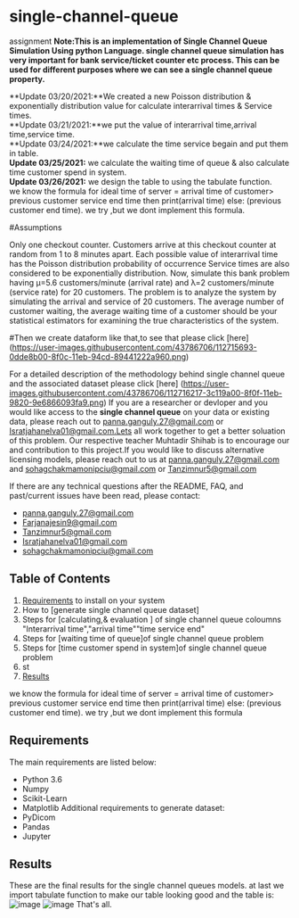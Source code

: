 # single-channel-queue
assignment
**Note:This is an implementation of Single Channel Queue Simulation Using python Language.
single channel queue simulation has very important for bank service/ticket counter etc process.
This can be used for different purposes where we can see a single channel queue property.**

**Update 03/20/2021:**We created a new Poisson distribution  & exponentially distribution value for calculate interarrival times & Service times.\
**Update 03/21/2021:**we put the value of interarrival time,arrival time,service time.\
**Update 03/24/2021:**we  calculate the time service begain and put them in table.\
**Update 03/25/2021:** we  calculate the waiting time of queue & also calculate time customer spend in system.\
**Update 03/26/2021:** we design the table to using the tabulate function.\
we know the formula for ideal time of server =  arrival time of customer> previous customer service end time  then print(arrival time) else:  (previous customer end time).
we try ,but we dont implement this formula.



#Assumptions

Only one checkout counter.
Customers arrive at this checkout counter at random from 1 to 8 minutes apart. Each possible value of interarrival time has the Poisson distribution probability of occurrence
Service times are also considered to be exponentially distribution.
Now, simulate this bank problem having µ=5.6 customers/minute (arrival rate) and λ=2 customers/minute (service
rate) for 20 customers.
The problem is to analyze the system by simulating the arrival and service of 20 customers.
The average
number of customer waiting, the average waiting time of a customer should be your statistical estimators for
examining the true characteristics of the system.

#Then we create dataform like that,to see that please  click [here] 
(https://user-images.githubusercontent.com/43786706/112715693-0dde8b00-8f0c-11eb-94cd-89441222a960.png)


For a detailed description of the methodology behind single channel queue and the associated dataset please click [here]
(https://user-images.githubusercontent.com/43786706/112716217-3c119a00-8f0f-11eb-9820-9e6866093fa9.png)
If you are a researcher or devloper and you would like access to the **single channel queue** on your data or existing data, please reach out to panna.ganguly.27@gmail.com or 
Isratjahanelva01@gmail.com.Lets all work together to get a better soluation of this problem.
Our respective teacher Muhtadir Shihab is to encourage our and contribution to this project.If you would like to discuss alternative licensing models, please reach out to us at panna.ganguly.27@gmail.com and sohagchakmamonipciu@gmail.com or Tanzimnur5@gmail.com 

If there are any technical questions after the README, FAQ, and past/current issues have been read, please  contact:
* panna.ganguly.27@gmail.com
* Farjanajesin9@gmail.com
* Tanzimnur5@gmail.com
* Isratjahanelva01@gmail.com
* sohagchakmamonipciu@gmail.com
## Table of Contents
1. [Requirements](#requirements) to install on your system
2. How to [generate single channel queue dataset]
3. Steps for [calculating,& evaluation ] of single channel queue coloumns "Interarrival time","arrival time""time service end"
4. Steps for [waiting time of queue]of single channel queue problem
5. Steps for [time customer spend in system]of single channel queue problem
6. st
7. [Results](#results)


we know the formula for ideal time of server =  arrival time of customer> previous customer service end time  then print(arrival time) else:  (previous customer end time).
we try ,but we dont implement this formula


## Requirements

The main requirements are listed below:

* Python 3.6
* Numpy
* Scikit-Learn
* Matplotlib
Additional requirements to generate dataset:
* PyDicom
* Pandas
* Jupyter
## Results
These are the final results for the single channel queues models.
at last we import tabulate function to make our table looking good and the table is:
![image](https://user-images.githubusercontent.com/43786706/112716120-9c540c00-8f0e-11eb-94a9-5e32f558bec4.png)
![image](https://user-images.githubusercontent.com/43786706/112716128-aa099180-8f0e-11eb-9573-778deb4faf34.png)
That's all.
